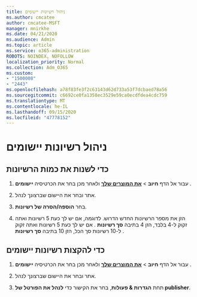```yaml
---
title: ניהול רשיונות יישומים
ms.author: cmcatee
author: cmcatee-MSFT
manager: mnirkhe
ms.date: 04/21/2020
ms.audience: Admin
ms.topic: article
ms.service: o365-administration
ROBOTS: NOINDEX, NOFOLLOW
localization_priority: Normal
ms.collection: Adm_O365
ms.custom:
- "1500008"
- "2443"
ms.openlocfilehash: a78f83fe3f2c63143d62d733a53f7dcbaed78a56
ms.sourcegitcommit: c6692ce0fa1358ec3529e59ca0ecdfdea4cdc759
ms.translationtype: MT
ms.contentlocale: he-IL
ms.lasthandoff: 09/15/2020
ms.locfileid: "47778152"
---
```

# <a name="manage-app-licenses"></a>ניהול רשיונות יישומים

## <a name="to-change-license-quantity"></a>כדי לשנות את כמות הרשיונות

1. עבור אל הדף **חיוב**  >  **[את המוצרים שלך](https://go.microsoft.com/fwlink/p/?linkid=842054)** ולאחר מכן בחר את הכרטיסיה **יישומים** .

2. אתר ובחר את היישום שברצונך לנהל.  

3. בחר **הוספה/הסרה של רשיונות**.

4. הזן את מספר הרשיונות החדש הדרוש. לדוגמה, אם יש לך כעת 5 רשיונות ואתה זקוק ל-4 בלבד, הזן 4 בתיבה **סך רשיונות** . אם יש לך כעת 5 רשיונות ואתה זקוק ל-10 רשיונות סך הכל, הזן 10 בתיבה **סך רשיונות** .

## <a name="to-assign-app-licenses"></a>כדי להקצות רשיונות יישומים

1. עבור אל הדף **חיוב**  >  **[את המוצרים שלך](https://go.microsoft.com/fwlink/p/?linkid=842054)** ולאחר מכן בחר את הכרטיסיה **יישומים** .

2. אתר ובחר את היישום שברצונך לנהל.  

3. תחת **הגדרות & פעולות**, בחר את הקישור כדי **לנהל את הפורטל של publisher**.